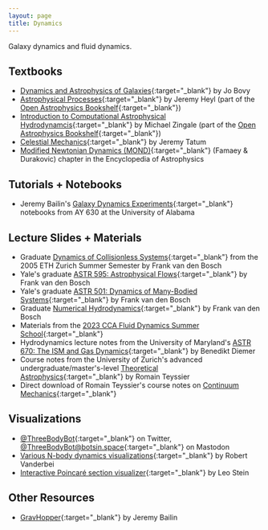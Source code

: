 ```yaml
---
layout: page
title: Dynamics
---
```


Galaxy dynamics and fluid dynamics.

## Textbooks
- [Dynamics and Astrophysics of Galaxies](https://galaxiesbook.org){:target="_blank"} by Jo Bovy
- [Astrophysical Processes](https://github.com/Open-Astrophysics-Bookshelf/astrophysical_processes_notes/blob/master/astrophysical_processes_notes.pdf){:target="_blank"} by Jeremy Heyl (part of the [Open Astrophysics Bookshelf](http://open-astrophysics-bookshelf.github.io){:target="_blank"})
- [Introduction to Computational Astrophysical Hydrodynamcis](http://open-astrophysics-bookshelf.github.io/numerical_exercises/CompHydroTutorial.pdf){:target="_blank"} by Michael Zingale (part of the [Open Astrophysics Bookshelf](http://open-astrophysics-bookshelf.github.io){:target="_blank"})
- [Celestial Mechanics](https://www.astro.uvic.ca/~tatum/celmechs.html){:target="_blank"} by Jeremy Tatum
- [Modified Newtonian Dynamics (MOND)](https://arxiv.org/abs/2501.17006){:target="_blank"} (Famaey & Durakovic) chapter in the Encyclopedia of Astrophysics

## Tutorials + Notebooks
- Jeremy Bailin's [Galaxy Dynamics Experiments](https://github.com/jbailinua/GalaxyDynamicsExperiments){:target="_blank"} notebooks from AY 630 at the University of Alabama


## Lecture Slides + Materials
- Graduate [Dynamics of Collisionless Systems](http://www.astro.yale.edu/vdbosch/Collisionless_Dynamics.pdf){:target="_blank"} from the 2005 ETH Zurich Summer Semester by Frank van den Bosch
- Yale's graduate [ASTR 595: Astrophysical Flows](http://www.astro.yale.edu/vdbosch/Astrophysical_Flows.pdf){:target="_blank"} by Frank van den Bosch
- Yale's graduate [ASTR 501: Dynamics of Many-Bodied Systems](http://www.astro.yale.edu/vdbosch/astro501_notes.pdf){:target="_blank"} by Frank van den Bosch
- Graduate [Numerical Hydrodynamics](http://www.astro.yale.edu/vdbosch/Numerical_Hydrodynamics.pdf){:target="_blank"} by Frank van den Bosch
- Materials from the [2023 CCA Fluid Dynamics Summer School](https://users.flatironinstitute.org/~parmitage/FluidsSchool.html){:target="_blank"}
- Hydrodynamics lecture notes from the University of Maryland's [ASTR 670: The ISM and Gas Dynamics](http://www.benediktdiemer.com/wp-content/uploads/astr670_hydro_notes.pdf){:target="_blank"} by Benedikt Diemer
- Course notes from the University of Zurich's advanced undergraduate/master's-level [Theoretical Astrophysics](https://www.astro.princeton.edu/~rt3504/ewExternalFiles/course_notes.pdf){:target="_blank"} by Romain Teyssier
- Direct download of Romain Teyssier's course notes on [Continuum Mechanics](https://www.astro.princeton.edu/~rt3504/km_2013_lectures.tar){:target="_blank"}

## Visualizations
- [@ThreeBodyBot](https://twitter.com/ThreeBodyBot){:target="_blank"} on Twitter, [@ThreeBodyBot@botsin.space](https://botsin.space/@ThreeBodyBot){:target="_blank"} on Mastodon
- [Various N-body dynamics visualizations](https://vanderbei.princeton.edu/WebGL/nBody.html){:target="_blank"} by Robert Vanderbei
- [Interactive Poincaré section visualizer](https://duetosymmetry.com/tool/poincare-section-clicker-toy/){:target="_blank"} by Leo Stein

## Other Resources
- [GravHopper](https://gravhopper.readthedocs.io/en/latest/){:target="_blank"} by Jeremy Bailin